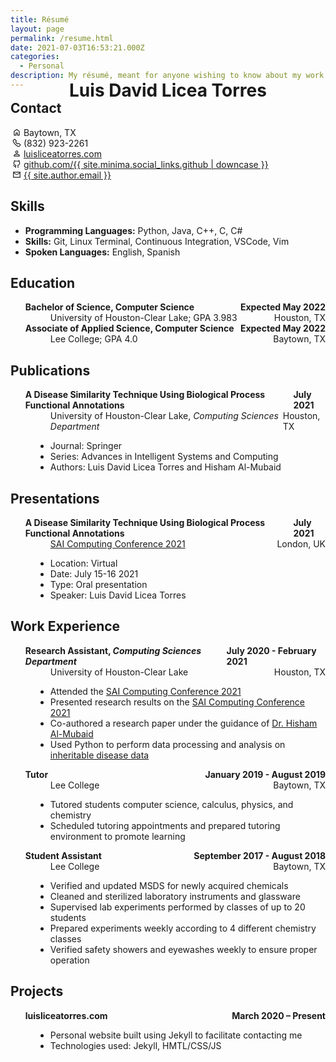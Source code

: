 ```yaml
---
title: Résumé
layout: page
permalink: /resume.html
date: 2021-07-03T16:53:21.000Z
categories:
  - Personal
description: My résumé, meant for anyone wishing to know about my work.
---
```


<style>
  /* Do not show title automatically generated by Jekyll. */
  .post-title {
    display: none;
  }
  /* Move up custom title to match position of title generated by Jekyll. */
  .title {
    margin: -30px !important;
  }
  /* Horizontally fill space between elements. */
  .hfill {
    display: flex;
    justify-content: space-between;
    margin: 0 !important;
  }
  /* Make elements bold. */
  .bold {
    font-weight: bold;
  }
  /* Line up list element text after replacing bullet points with icons. */
  #general-info {
    /* Put the icons where the bullet points would be. */
    text-indent: -1.3rem;
    /* Do not show bullet points. */
    list-style: none;
  }
</style>
<h1 align="center" class="title">Luis David Licea Torres</h1>
<h2>Contact</h2>
<ul id="general-info">
  <li>
    <!-- Home icon. -->
    <svg xmlns="http://www.w3.org/2000/svg" aria-hidden="true" role="img" style="vertical-align: -0.125em;" width="1em" height="1em" preserveAspectRatio="xMidYMid meet" viewBox="0 0 24 24"><path fill="currentColor" d="M6 19h3v-6h6v6h3v-9l-6-4.5L6 10Zm-2 2V9l8-6l8 6v12h-7v-6h-2v6Zm8-8.75Z"/></svg>
    Baytown, TX
  </li>
  <li>
    <!-- Phone icon. -->
    <svg xmlns="http://www.w3.org/2000/svg" aria-hidden="true" role="img" style="vertical-align: -0.125em;" width="1em" height="1em" preserveAspectRatio="xMidYMid meet" viewBox="0 0 24 24"><path fill="none" stroke="currentColor" stroke-linecap="round" stroke-linejoin="round" stroke-width="2" d="M10.554 6.24L7.171 2.335c-.39-.45-1.105-.448-1.558.006L2.831 5.128c-.828.829-1.065 2.06-.586 3.047a29.207 29.207 0 0 0 13.561 13.58c.986.479 2.216.242 3.044-.587l2.808-2.813c.455-.455.456-1.174.002-1.564l-3.92-3.365c-.41-.352-1.047-.306-1.458.106l-1.364 1.366a.462.462 0 0 1-.553.088a14.557 14.557 0 0 1-5.36-5.367a.463.463 0 0 1 .088-.554l1.36-1.361c.412-.414.457-1.054.101-1.465Z"/></svg>
    (832) 923-2261
  </li>
  <li>
    <!-- Person icon. -->
    <svg xmlns="http://www.w3.org/2000/svg" aria-hidden="true" role="img" style="vertical-align: -0.125em;" width="1em" height="1em" preserveAspectRatio="xMidYMid meet" viewBox="0 0 24 24"><path fill="currentColor" d="M12 12q-1.65 0-2.825-1.175Q8 9.65 8 8q0-1.65 1.175-2.825Q10.35 4 12 4q1.65 0 2.825 1.175Q16 6.35 16 8q0 1.65-1.175 2.825Q13.65 12 12 12Zm-8 8v-2.8q0-.85.438-1.563q.437-.712 1.162-1.087q1.55-.775 3.15-1.163Q10.35 13 12 13t3.25.387q1.6.388 3.15 1.163q.725.375 1.162 1.087Q20 16.35 20 17.2V20Zm2-2h12v-.8q0-.275-.137-.5q-.138-.225-.363-.35q-1.35-.675-2.725-1.013Q13.4 15 12 15t-2.775.337Q7.85 15.675 6.5 16.35q-.225.125-.362.35q-.138.225-.138.5Zm6-8q.825 0 1.413-.588Q14 8.825 14 8t-.587-1.412Q12.825 6 12 6q-.825 0-1.412.588Q10 7.175 10 8t.588 1.412Q11.175 10 12 10Zm0-2Zm0 10Z"/></svg>
    <a href="http://luisliceatorres.com">luisliceatorres.com</a>
  </li>
  <li>
    <!-- GitHub icon. -->
    <svg xmlns="http://www.w3.org/2000/svg" aria-hidden="true" role="img" style="vertical-align: -0.125em;" width="1em" height="1em" preserveAspectRatio="xMidYMid meet" viewBox="0 0 48 48"><path fill="none" stroke="currentColor" stroke-linecap="round" stroke-width="4" d="M29.344 30.477c2.404-.5 4.585-1.366 6.28-2.638C38.52 25.668 40 22.314 40 19c0-2.325-.881-4.495-2.407-6.333c-.85-1.024 1.636-8.667-.573-7.638c-2.21 1.03-5.45 3.308-7.147 2.805A20.712 20.712 0 0 0 24 7c-1.8 0-3.532.223-5.147.635C16.505 8.232 14.259 6 12 5.029c-2.26-.97-1.026 6.934-1.697 7.766C8.84 14.605 8 16.729 8 19c0 3.314 1.79 6.668 4.686 8.84c1.93 1.446 4.348 2.368 7.054 2.822m0 0c-1.158 1.275-1.738 2.486-1.738 3.633v8.716m11.342-12.534c1.098 1.44 1.647 2.734 1.647 3.88v8.654M6 31.216c.899.11 1.566.523 2 1.24c.652 1.074 3.074 5.062 5.825 5.062h4.177"/></svg>
    <a href="https://github.com/Luis-Licea">github.com/{{ site.minima.social_links.github | downcase }}</a>
  </li>
  <li>
    <!-- Mail icon. -->
    <svg xmlns="http://www.w3.org/2000/svg" aria-hidden="true" role="img" style="vertical-align: -0.125em;" width="1em" height="1em" preserveAspectRatio="xMidYMid meet" viewBox="0 0 24 24"><path fill="currentColor" d="M2 20V4h20v16Zm10-7L4 8v10h16V8Zm0-2l8-5H4ZM4 8V6v2Z"/></svg>
    <a href="mailto:{{ site.author.email }}?subject=Reaching%20Out&amp;body=Hello%20Luis,">{{ site.author.email }}</a>
  </li>
</ul>
<h2>Skills</h2>
  <ul>
    <li><b>Programming Languages:</b> Python, Java, C++, C, C#</li>
    <li><b>Skills:</b> Git, Linux Terminal, Continuous Integration, VSCode, Vim</li>
    <li><b>Spoken Languages:</b> English, Spanish</li>
  </ul>
<h2>Education</h2>
<dl>
  <dt>
    <ul class="hfill bold">
      <span>Bachelor of Science, Computer Science</span>
      <span>Expected May 2022</span>
    </ul>
  </dt>
  <dd>
    <ul class="hfill">
      <span>University of Houston-Clear Lake; GPA 3.983</span>
      <span>Houston, TX</span>
    </ul>
  </dd>
  <dt>
    <ul class="hfill bold">
      <span>Associate of Applied Science, Computer Science</span>
      <span>Expected May 2022</span>
    </ul>
  </dt>
  <dd>
    <ul class="hfill">
      <span>Lee College; GPA 4.0</span>
      <span>Baytown, TX </span>
    </ul>
  </dd>
</dl>
<h2>Publications</h2>
<dl>
  <dt>
    <ul class="hfill bold">
      <span>A Disease Similarity Technique Using Biological Process Functional Annotations</span>
      <span>July 2021</span>
    </ul>
  </dt>
  <dd>
    <ul class="hfill">
      <span>University of Houston-Clear Lake, <em>Computing Sciences Department</em></span>
      <span>Houston, TX</span>
    </ul>
    <ul>
      <li>Journal: Springer</li>
      <li>Series: Advances in Intelligent Systems and Computing</li>
      <li>Authors: Luis David Licea Torres and Hisham Al-Mubaid</li>
    </ul>
  </dd>
</dl>
<h2>Presentations</h2>
<dl>
  <dt>
    <ul class="hfill bold">
      <span>A Disease Similarity Technique Using Biological Process Functional Annotations</span>
      <span>July 2021</span>
    </ul>
  </dt>
  <dd>
    <ul class="hfill">
      <span><a href="https://saiconference.com/Computing">SAI Computing Conference 2021</a></span>
      <span>London, UK</span>
    </ul>
    <ul>
      <li>Location: Virtual</li>
      <li>Date: July 15-16 2021</li>
      <li>Type: Oral presentation</li>
      <li>Speaker: Luis David Licea Torres</li>
    </ul>
  </dd>
</dl>
<h2>Work Experience</h2>
<dl>
  <dt>
    <ul class="hfill bold">
      <span>Research Assistant, <em>Computing Sciences Department</em></span>
      <span>July 2020 - February 2021</span>
    </ul>
  </dt>
  <dd>
    <ul class="hfill">
      <span>University of Houston-Clear Lake</span>
      <span>Houston, TX</span>
    </ul>
    <ul>
      <li>Attended the <a href="https://saiconference.com/Computing">SAI Computing Conference 2021</a></li>
      <li>Presented research results on the <a href="https://saiconference.com/Computing">SAI Computing Conference 2021</a></li>
      <li>Co-authored a research paper under the guidance of <a href="https://sce.uhcl.edu/almubaid/">Dr. Hisham Al-Mubaid</a></li>
      <li>Used Python to perform data processing and analysis on <a href="https://www.omim.org/">inheritable disease data</a></li>
    </ul>
  </dd>
  <dt>
    <ul class="hfill bold">
      <span>Tutor</span>
      <span>January 2019 - August 2019</span>
    </ul>
  </dt>
  <dd>
    <ul class="hfill">
      <span>Lee College</span>
      <span>Baytown, TX</span>
    </ul>
    <ul>
      <li>Tutored students computer science, calculus, physics, and chemistry</li>
      <li>Scheduled tutoring appointments and prepared tutoring environment to promote learning</li>
    </ul>
  </dd>
  <dt>
    <ul class="hfill bold">
      <span>Student Assistant</span>
      <span>September 2017 - August 2018</span>
    </ul>
  </dt>
  <dd>
    <ul class="hfill">
      <span>Lee College</span>
      <span>Baytown, TX</span>
    </ul>
    <ul>
      <li>Verified and updated MSDS for newly acquired chemicals</li>
      <li>Cleaned and sterilized laboratory instruments and glassware</li>
      <li>Supervised lab experiments performed by classes of up to 20 students</li>
      <li>Prepared experiments weekly according to 4 different chemistry classes</li>
      <li>Verified safety showers and eyewashes weekly to ensure proper operation</li>
    </ul>
  </dd>
</dl>
<h2>Projects</h2>
<dl>
  <dt>
    <ul class="hfill bold">
      <span>luisliceatorres.com</span>
      <span>March 2020 – Present</span>
    </ul>
  </dt>
  <dd>
    <ul>
      <li>Personal website built using Jekyll to facilitate contacting me</li>
      <li>Technologies used: Jekyll, HMTL/CSS/JS</li>
    </ul>
  </dd>
</dl>
